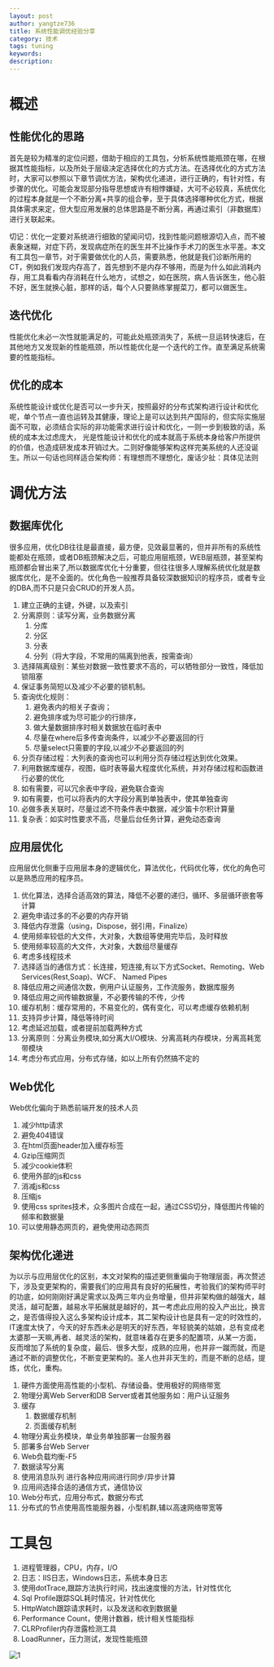```yaml
---
layout: post
author: yangtze736
title: 系统性能调优经验分享
category: 技术
tags: tuning
keywords: 
description: 
---
```


# 概述

## 性能优化的思路

首先是较为精准的定位问题，借助于相应的工具包，分析系统性能瓶颈在哪，在根据其性能指标，以及所处于层级决定选择优化的方式方法。在选择优化的方式方法时，大家可以参照以下章节调优方法，架构优化递进，进行正确的，有针对性，有步骤的优化。可能会发现部分指导思想或许有相悖嫌疑，大可不必较真，系统优化的过程本身就是一个不断分离+共享的组合拳，至于具体选择哪种优化方式，根据具体需求来定，但大型应用发展的总体思路是不断分离，再通过索引（非数据库）进行关联起来。

切记：优化一定要对系统进行细致的望闻问切，找到性能问题根源切入点，而不被表象迷糊，对症下药，发现病症所在的医生并不比操作手术刀的医生水平差。本文有工具包一章节，对于需要做优化的人员，需要熟悉，他就是我们诊断所用的CT，例如我们发现内存高了，首先想到不是内存不够用，而是为什么如此消耗内存，用工具看看内存消耗在什么地方，试想之，如在医院，病人告诉医生，他心脏不好，医生就换心脏，那样的话，每个人只要熟练掌握菜刀，都可以做医生。

## 迭代优化

性能优化未必一次性就能满足的，可能此处瓶颈消失了，系统一旦运转快速后，在其他地方又发现新的性能瓶颈，所以性能优化是一个迭代的工作。直至满足系统需要的性能指标。

## 优化的成本

系统性能设计或优化是否可以一步升天，按照最好的分布式架构进行设计和优化呢，单个节点一直也运转及其健康，理论上是可以达到共产国际的，但实际实施层面不可取，必须结合实际的非功能需求进行设计和优化，一则一步到极致的话，系统的成本太过虑庞大， 光是性能设计和优化的成本就高于系统本身给客户所提供的价值，也造成研发成本开销过大。二则好像能够架构这样完美系统的人还没诞生。所以一句话也同样适合架构师：有理想而不理想化，废话少扯：具体见法则

# 调优方法

## 数据库优化

很多应用，优化DB往往是最直接，最方便，见效最显著的，但并非所有的系统性能都处在瓶颈，或者DB瓶颈解决之后，可能应用层瓶颈，WEB层瓶颈，甚至架构瓶颈都会冒出来了,所以数据库优化十分重要，但往往很多人理解系统优化就是数据库优化，是不全面的。优化角色一般推荐具备较深数据知识的程序员，或者专业的DBA,而不只是只会CRUD的开发人员。

1. 建立正确的主键，外键，以及索引
2. 分离原则：读写分离，业务数据分离
    1. 分库
    2. 分区
    3. 分表
    4. 分列（将大字段，不常用的隔离到他表，按需查询）
3. 选择隔离级别：某些对数据一致性要求不高的，可以牺牲部分一致性，降低加锁阻塞
4. 保证事务简短以及减少不必要的锁机制。
5. 查询优化规则：
    1. 避免表内的相关子查询；
    2. 避免排序或为尽可能少的行排序，
    3. 做大量数据排序时相关数据放在临时表中
    4. 尽量在where后多传查询条件，以减少不必要返回的行
    5. 尽量select只需要的字段,以减少不必要返回的列
6. 分页存储过程：大列表的查询也可以利用分页存储过程达到优化效果。
7. 利用数据库缓存，视图，临时表等最大程度优化系统，并对存储过程和函数进行必要的优化
8. 如有需要，可以冗余表中字段，避免联合查询
9. 如有需要，也可以将表内的大字段分离到单独表中，使其单独查询
10. 必做多表关联时，尽量过滤不符条件表中数据，减少笛卡尔积计算量
11. 复杂表：如实时性要求不高，尽量后台任务计算，避免动态查询

## 应用层优化

应用层优化侧重于应用层本身的逻辑优化，算法优化，代码优化等，优化的角色可以是熟悉应用的程序员。

1. 优化算法，选择合适高效的算法，降低不必要的递归，循环、多层循环嵌套等计算
2. 避免申请过多的不必要的内存开销
3. 降低内存泄露（using，Dispose，弱引用，Finalize）
4. 使用频率较低的大文件，大对象，大数组等使用完毕后，及时释放
5. 使用频率较高的大文件，大对象，大数组尽量缓存
6. 考虑多线程技术
7. 选择适当的通信方式：长连接，短连接,有以下方式Socket、Remoting、Web Services(Rest,Soap)、WCF、 Named Pipes
8. 降低应用之间通信次数，例用户认证服务，工作流服务，数据库服务
9. 降低应用之间传输数据量，不必要传输的不传，少传
10. 缓存机制：缓存常用的，不易变化的，偶有变化，可以考虑缓存依赖机制
11. 支持异步计算，降低等待时间
12. 考虑延迟加载，或者提前加载两种方式
13. 分离原则：分离业务模块,如分离大I/O模块、分离高耗内存模块，分离高耗宽带模块
14. 考虑分布式应用，分布式存储，如以上所有仍然搞不定的

## Web优化

Web优化偏向于熟悉前端开发的技术人员

1. 减少http请求
2. 避免404错误
3. 在html页面header加入缓存标签
4. Gzip压缩网页
5. 减少cookie体积
6. 使用外部的js和css
7. 消减js和css
8. 压缩js
9. 使用css sprites技术，众多图片合成在一起，通过CSS切分，降低图片传输的频率和数据量
10. 可以使用静态网页的，避免使用动态网页

## 架构优化递进

为以示与应用层优化的区别，本文对架构的描述更侧重偏向于物理层面，再次赘述下，涉及变更架构的，需要我们的应用具有良好的拓展性，考验我们的架构师平时的功底，如何刚刚好满足需求以及两三年内业务增量，但并非架构做的越强大，越灵活，越可配置，越易水平拓展就是越好的，其一考虑此应用的投入产出比，换言之，是否值得投入这么多架构设计成本，其二架构设计也是具有一定的时效性的，IT速度太快了，今天的好东西未必是明天的好东西，年轻貌美的姑娘，总有变成老太婆那一天嘛,再者、越灵活的架构，就意味着存在更多的配置项，从某一方面，反而增加了系统的复杂度，最后、很多大型，成熟的应用，也并非一蹴而就，而是通过不断的调整优化，不断变更架构的。圣人也并非天生的，而是不断的总结，提炼，优化，重构。

1. 硬件方面使用高性能的小型机、存储设备。使用极好的网络带宽
2. 物理分离Web Server和DB Server或者其他服务如：用户认证服务
3. 缓存
    1. 数据缓存机制
    2. 页面缓存机制
4. 物理分离业务模块，单业务单独部署一台服务器
5. 部署多台Web Server
6. Web负载均衡-F5
7. 数据读写分离
8. 使用消息队列 进行各种应用间进行同步/异步计算
9. 应用间选择合适的通信方式，通信协议
10. Web分布式，应用分布式，数据分布式
11. 分布式的节点使用高性能服务器，小型机群,辅以高速网络带宽等

# 工具包

1. 进程管理器，CPU，内存，I/O
2. 日志：IIS日志，Windows日志，系统本身日志
3. 使用dotTrace,跟踪方法执行时间，找出速度慢的方法，针对性优化
4. Sql Profile跟踪SQL耗时情况，针对性优化
5. HttpWatch跟踪请求耗时，以及发送和收到数据量
6. Performance Count，使用计数器，统计相关性能指标
7. CLRProfiler内存泄露检测工具
8. LoadRunner，压力测试，发现性能瓶颈

![1](/public/img/system_optimization.png)

